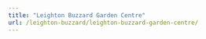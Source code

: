 ```yaml
---
title: "Leighton Buzzard Garden Centre"
url: /leighton-buzzard/leighton-buzzard-garden-centre/
---
```

